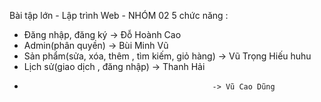 Bài tập lớn - Lập trình Web - NHÓM 02
5 chức năng :
- Đăng nhập, đăng ký                            -> Đỗ Hoành Cao
- Admin(phân quyền)                             -> Bùi Minh Vũ
- Sản phẩm(sửa, xóa, thêm , tìm kiếm, giỏ hàng) -> Vũ Trọng Hiếu huhu
- Lịch sử(giao dịch , đăng nhập)                -> Thanh Hải
-                                               -> Vũ Cao Dũng

